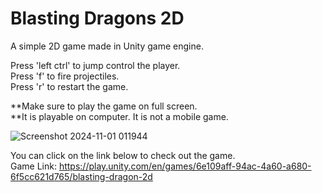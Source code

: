 # Blasting Dragons 2D
A simple 2D game made in Unity game engine.

Press 'left ctrl' to jump control the player. <br>
Press 'f' to fire projectiles. <br>
Press 'r' to restart the game. <br>

**Make sure to play the game on full screen. <br>
**It is playable on computer. It is not a mobile game.


![Screenshot 2024-11-01 011944](https://github.com/user-attachments/assets/20f6f60a-7e84-4e33-8e44-e318f1c258da)


You can click on the link below to check out the game.<br>
Game Link: https://play.unity.com/en/games/6e109aff-94ac-4a60-a680-6f5cc621d765/blasting-dragon-2d
